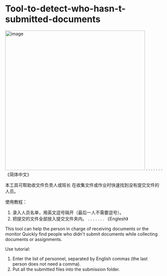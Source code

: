 # Tool-to-detect-who-hasn-t-submitted-documents
<img width="448" alt="image" src="https://user-images.githubusercontent.com/45760920/163669938-fe434fae-2682-402a-afb8-952504465fd4.png">
.
.
.
.
.
.
.
《简体中文》

本工具可帮助收文件负责人或班长
在收集文件或作业时快速找到没有提交文件的人员。


使用教程：
1. 录入人员名单，用英文逗号隔开（最后一人不需要逗号）。
2. 把提交的文件全部放入提交文件夹内。
.
.
.
.
.
.
.
《Englesh》

This tool can help the person in charge of receiving documents or the monitor
Quickly find people who didn't submit documents while collecting documents or assignments.


Use tutorial:
1. Enter the list of personnel, separated by English commas (the last person does not need a comma).
2. Put all the submitted files into the submission folder.
